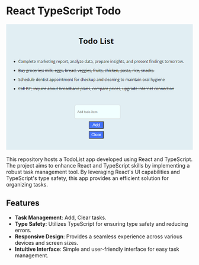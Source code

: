 # React TypeScript Todo

![Alt text](TodoList/public/opt.png)

This repository hosts a TodoList app developed using React and TypeScript. The project aims to enhance React and TypeScript skills by implementing a robust task management tool. By leveraging React's UI capabilities and TypeScript's type safety, this app provides an efficient solution for organizing tasks.

## Features

- **Task Management**: Add, Clear tasks.
- **Type Safety**: Utilizes TypeScript for ensuring type safety and reducing errors.
- **Responsive Design**: Provides a seamless experience across various devices and screen sizes.
- **Intuitive Interface**: Simple and user-friendly interface for easy task management.
